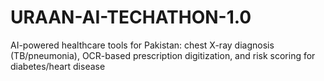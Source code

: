 # URAAN-AI-TECHATHON-1.0
AI-powered healthcare tools for Pakistan: chest X-ray diagnosis (TB/pneumonia), OCR-based prescription digitization, and risk scoring for diabetes/heart disease

